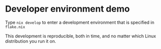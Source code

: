 # Developer environment demo

Type `nix develop` to enter a development environment
that is specified in `flake.nix`

This development is reproducible,
both in time,
and no matter which Linux distribution you run it on.
